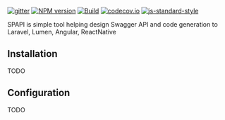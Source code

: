 [![gitter](https://badges.gitter.im/Join%20Chat.svg)](https://gitter.im/SongPhi/spapi?utm_source=badge&utm_medium=badge&utm_campaign=pr-badge&utm_content=badge)
[![NPM version](https://img.shields.io/npm/v/@songphi/spapi.svg?style=flat-square)](https://www.npmjs.com/package/@songphi/spapi/spapi)
[![Build](https://travis-ci.org/SongPhi/spapi.svg?branch=master)](https://travis-ci.org/SongPhi/spapi)
[![codecov.io](https://codecov.io/github/SongPhi/spapi/coverage.svg?branch=master)](https://codecov.io/github/SongPhi/spapi?branch=master)
[![js-standard-style](https://img.shields.io/badge/code%20style-standard-brightgreen.svg)](http://standardjs.com/)

SPAPI is simple tool helping design Swagger API and code generation to Laravel, Lumen, Angular, ReactNative

## Installation

TODO

## Configuration

TODO

